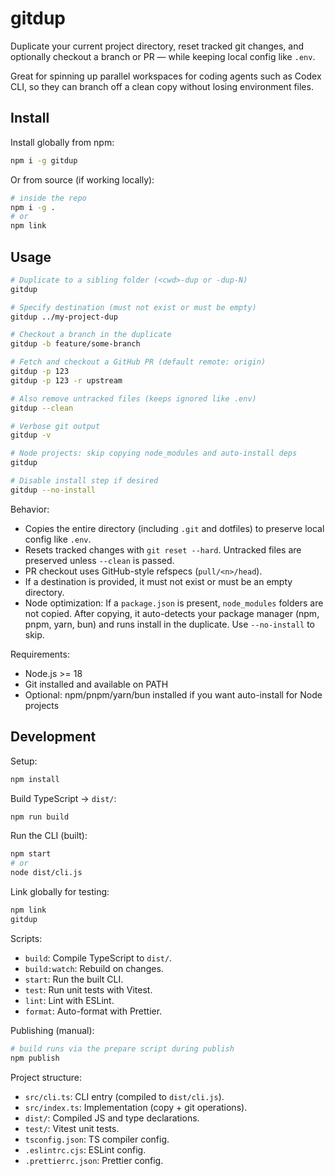 # gitdup

Duplicate your current project directory, reset tracked git changes, and optionally checkout a branch or PR — while keeping local config like `.env`.

Great for spinning up parallel workspaces for coding agents such as Codex CLI, so they can branch off a clean copy without losing environment files.

## Install

Install globally from npm:

```bash
npm i -g gitdup
```

Or from source (if working locally):

```bash
# inside the repo
npm i -g .
# or
npm link
```

## Usage

```bash
# Duplicate to a sibling folder (<cwd>-dup or -dup-N)
gitdup

# Specify destination (must not exist or must be empty)
gitdup ../my-project-dup

# Checkout a branch in the duplicate
gitdup -b feature/some-branch

# Fetch and checkout a GitHub PR (default remote: origin)
gitdup -p 123
gitdup -p 123 -r upstream

# Also remove untracked files (keeps ignored like .env)
gitdup --clean

# Verbose git output
gitdup -v

# Node projects: skip copying node_modules and auto-install deps
gitdup

# Disable install step if desired
gitdup --no-install
```

Behavior:

- Copies the entire directory (including `.git` and dotfiles) to preserve local config like `.env`.
- Resets tracked changes with `git reset --hard`. Untracked files are preserved unless `--clean` is passed.
- PR checkout uses GitHub-style refspecs (`pull/<n>/head`).
- If a destination is provided, it must not exist or must be an empty directory.
- Node optimization: If a `package.json` is present, `node_modules` folders are not copied. After copying, it auto-detects your package manager (npm, pnpm, yarn, bun) and runs install in the duplicate. Use `--no-install` to skip.

Requirements:

- Node.js >= 18
- Git installed and available on PATH
- Optional: npm/pnpm/yarn/bun installed if you want auto-install for Node projects

## Development

Setup:

```bash
npm install
```

Build TypeScript → `dist/`:

```bash
npm run build
```

Run the CLI (built):

```bash
npm start
# or
node dist/cli.js
```

Link globally for testing:

```bash
npm link
gitdup
```

Scripts:

- `build`: Compile TypeScript to `dist/`.
- `build:watch`: Rebuild on changes.
- `start`: Run the built CLI.
- `test`: Run unit tests with Vitest.
- `lint`: Lint with ESLint.
- `format`: Auto-format with Prettier.

Publishing (manual):

```bash
# build runs via the prepare script during publish
npm publish
```

Project structure:

- `src/cli.ts`: CLI entry (compiled to `dist/cli.js`).
- `src/index.ts`: Implementation (copy + git operations).
- `dist/`: Compiled JS and type declarations.
- `test/`: Vitest unit tests.
- `tsconfig.json`: TS compiler config.
- `.eslintrc.cjs`: ESLint config.
- `.prettierrc.json`: Prettier config.
